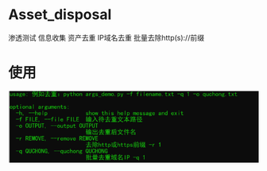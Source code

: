 # Asset_disposal
渗透测试 信息收集 资产去重 IP域名去重 批量去除http(s)://前缀
# 使用
![image-20220922075808569](image-20220922075808569.png)
